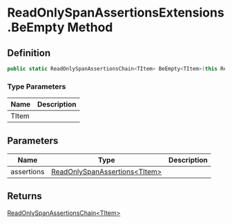 # ReadOnlySpanAssertionsExtensions.BeEmpty Method
## Definition

```c#
public static ReadOnlySpanAssertionsChain<TItem> BeEmpty<TItem>(this ReadOnlySpanAssertions<TItem> assertions);
```

### Type Parameters

| Name | Description |
| ---- | ----------- |
| TItem |  |

## Parameters

| Name | Type | Description |
| ---- | ---- | ----------- |
| assertions | [ReadOnlySpanAssertions&lt;TItem&gt;](MrKWatkins.Assertions.ReadOnlySpanAssertions-1.md) |  |

## Returns

[ReadOnlySpanAssertionsChain&lt;TItem&gt;](MrKWatkins.Assertions.ReadOnlySpanAssertionsChain-1.md)

